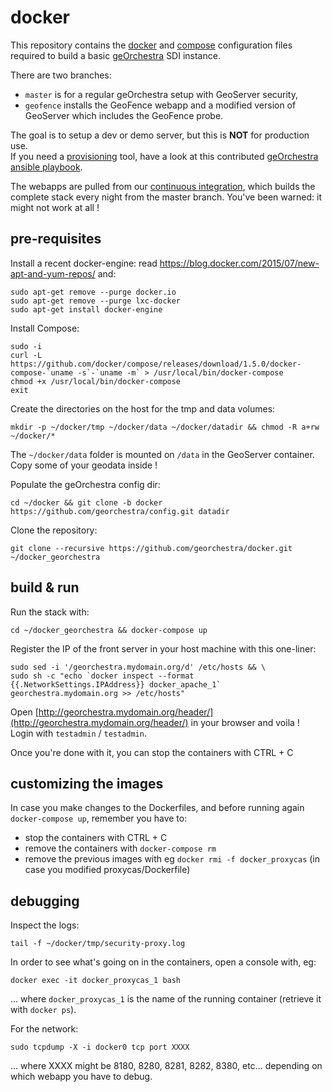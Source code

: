 # docker

This repository contains the [docker](https://www.docker.com/) and [compose](https://docs.docker.com/compose/) configuration files required to build a basic [geOrchestra](http://www.georchestra.org) SDI instance.

There are two branches:
 * ```master``` is for a regular geOrchestra setup with GeoServer security,
 * ```geofence``` installs the GeoFence webapp and a modified version of GeoServer which includes the GeoFence probe.  

The goal is to setup a dev or demo server, but this is **NOT** for production use.  
If you need a [provisioning](https://docs.vagrantup.com/v2/provisioning/ansible.html) tool, have a look at this contributed [geOrchestra ansible playbook](https://github.com/landryb/georchestra-ansible).

The webapps are pulled from our [continuous integration](https://sdi.georchestra.org/ci/), which builds the complete stack every night from the master branch. You've been warned: it might not work at all !

## pre-requisites

Install a recent docker-engine: read https://blog.docker.com/2015/07/new-apt-and-yum-repos/ and:
```
sudo apt-get remove --purge docker.io
sudo apt-get remove --purge lxc-docker
sudo apt-get install docker-engine
```

Install Compose:
```
sudo -i
curl -L https://github.com/docker/compose/releases/download/1.5.0/docker-compose-`uname -s`-`uname -m` > /usr/local/bin/docker-compose
chmod +x /usr/local/bin/docker-compose
exit
```

Create the directories on the host for the tmp and data volumes:
```
mkdir -p ~/docker/tmp ~/docker/data ~/docker/datadir && chmod -R a+rw ~/docker/*
```
The ```~/docker/data``` folder is mounted on ```/data``` in the GeoServer container. Copy some of your geodata inside !

Populate the geOrchestra config dir:
```
cd ~/docker && git clone -b docker https://github.com/georchestra/config.git datadir
```

Clone the repository:
```
git clone --recursive https://github.com/georchestra/docker.git ~/docker_georchestra
```

## build & run

Run the stack with:
```
cd ~/docker_georchestra && docker-compose up
```

Register the IP of the front server in your host machine with this one-liner:
```
sudo sed -i '/georchestra.mydomain.org/d' /etc/hosts && \
sudo sh -c "echo `docker inspect --format {{.NetworkSettings.IPAddress}} docker_apache_1` georchestra.mydomain.org >> /etc/hosts"
```

Open [http://georchestra.mydomain.org/header/](http://georchestra.mydomain.org/header/) in your browser and voila !  
Login with ```testadmin``` / ```testadmin```.

Once you're done with it, you can stop the containers with CTRL + C

## customizing the images

In case you make changes to the Dockerfiles, and before running again ```docker-compose up```, remember you have to:
 - stop the containers with CTRL + C
 - remove the containers with ```docker-compose rm```
 - remove the previous images with eg ```docker rmi -f docker_proxycas``` (in case you modified proxycas/Dockerfile)

## debugging

Inspect the logs:
```
tail -f ~/docker/tmp/security-proxy.log
```

In order to see what's going on in the containers, open a console with, eg:
```
docker exec -it docker_proxycas_1 bash
```
... where ```docker_proxycas_1``` is the name of the running container (retrieve it with ```docker ps```).

For the network:
```
sudo tcpdump -X -i docker0 tcp port XXXX
```
... where XXXX might be 8180, 8280, 8281, 8282, 8380, etc... depending on which webapp you have to debug.
